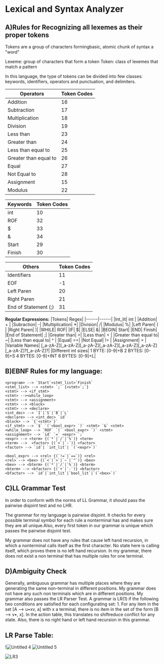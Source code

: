 # Lexical and Syntax Analyzer 



## A)Rules for Recognizing all lexemes as their proper tokens

Tokens are a group of characters formingbasic, atomic chunk of syntax a "word"

Lexeme: group of characters that form a token
Token: class of lexemes that match a pattern

In this language, the type of tokens can be divided into few classes: keywords, identifiers, operators and punctuation, and delimiters.

|Operators | Token Codes |
| ---------|-------------|
| Addition |  16
| Subtraction| 17        |
| Multiplication| 18      |
| Division | 19 |
| Less than | 23 |
| Greater than | 24 |
| Less than equal to | 25 |
| Greater than equal to | 26 |
| Equal | 27 |
| Not Equal to |28 |
| Assignment | 15 |
| Modulus | 22 |

|Keywords| Token Codes|
|--------|------------|
|int| 10
|ROF| 32|
|$| 33|
|&| 34|
|Start| 29|
|Finish| 30|

|Others|Token Codes|
|------|-----------|
|Identifiers| 11|
|EOF| -1|
|Left Paren| 20|
|Right Paren| 21|
|End of Statement (;)| 31|

**Regular Expressions:**
|Tokens| Regex|
|------|------|
|Int_lit| int |
|Addition| + |
|Subraction| -|
|Multiplication| *|
|Division| /|
|Modulus| %|
|Left Paren| ( |
|Right Paren| )|
|WHILE| ROF|
|IF| $|
|ELSE| &|
|BEGIN| Start|
|END| Finish|
|End of Statement| ;|
|Greater than| >|
|Less than| < |
|Greater than equal to| ~|
|Less than equal to| ^ |
|Equal| ==|
|Not Equal| != |
|Assignment| = |
|Variable Names| [_a-zA-Z][_a-zA-Z][_a-zA-Z][_a-zA-Z][_a-zA-Z][_a-zA-Z][_a-zA-Z]?[_a-zA-Z]?|
|Different int sizes| 1 BYTE: [0-9]+B   2 BYTES: [0-9]+S   4 BYTES: [0-9]+INT   8 BYTES: [0-9]+L|





## B)EBNF Rules for my language:

````
<program> --> `Start`<stmt_list>`Finish`
<stmt_list> --> <stmt> `;` {<stmt>`;`}
<stmt> --> <if_stmt> 
<stmt> --><while_loop> 
<stmt> --> <assignment>
<stmt> --> <block>
<stmt> --> <declare> 
<int_dec> --> `I`|`S`|`B`|`L`
<declare> --> <int_dec> `id` 
<block> --> `{`<stmt>`}`
<if_stmt> --> `$` `(`<bool_expr> `)` <stmt> `&` <stmt>
<while_loop> --> `ROF` `(` <bool_expr> `)` <stmt>
<assignment> --> `id` `=` <expr> `;`
<expr> --> <term> {(`*`|`/`|`%`)} <term>
<term> -->  <factor> {(`+`|`-`)} <factor>
<factor> --> `id`| `int_lit`| `(`<expr>`)`

<bool_expr> --> <rel> {(`!=`|`==`)} <rel>
<rel> --> <bex> {(`<`|`>`|`~`|`^`)} <bex>
<bex> --> <bterm> {(`*`|`/`|`%`)} <bterm>
<bterm> --> <bfactor> {(`+`|`-`)} <bfactor>
<bfactor> --> `id`|`int_lit`|`bool_lit`|`(`<bex>`)`

````


## C)LL Grammar Test

In order to conform with the norms of LL Grammar, it should pass the pairwise disjoint test and no LHR.

The grammar for my language is pairwise disjoint. It checks for every possible terminal symbol for each rule a
nonterminal has and makes sure they are all unique.Also, every first token in our grammar is unique which passes the pairwise disjoint test.

My grammar does not have any rules that cause left hand recursion, in which a nonterminal calls itself as the first character. No state here is calling itself, which proves there is no left hand recursion. In my grammar, there does not exist a non terminal that has multiple rules for one terminal. 

## D)Ambiguity Check 

Generally, ambiguous grammar has multiple places where they are generating the same non-terminal in different positions. My grammar does not have any such non terminals which are in different positions. My grammar also passes the LR Parser Test. A grammar is LR(1) if the following two conditions are satisfied for each configurating set: 1. For any item in the set [A –> u•xv, a] with x a terminal, there is no item in the set of the form [B –> v•, x]. In the action table, this translates no shiftreduce conflict for any state. Also, there is no right hand or left hand recursion in this grammar.

## **LR Parse Table**:
!![Untitled 4](https://user-images.githubusercontent.com/79378418/202880551-e21cd001-1605-4c57-b5fc-c071e2b2e4ec.jpg)
![Untitled 5](https://user-images.githubusercontent.com/79378418/202880562-55688789-f2b4-4cc8-8283-3b87a4f1194e.jpg)

![LR3](https://user-images.githubusercontent.com/79378418/202880534-bf40a4c6-698a-4399-bcad-acfd03703587.jpg)
